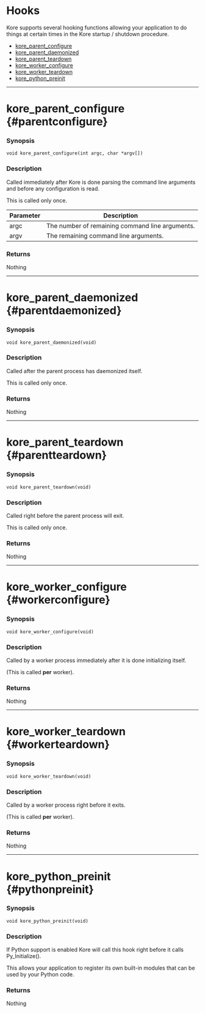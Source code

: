# Hooks

Kore supports several hooking functions allowing your application
to do things at certain times in the Kore startup / shutdown procedure.

* [kore\_parent\_configure](#parentconfigure)
* [kore\_parent\_daemonized](#parentdaemonized)
* [kore\_parent\_teardown](#parentteardown)
* [kore\_worker\_configure](#workerconfigure)
* [kore\_worker\_teardown](#workerteardown)
* [kore\_python\_preinit](#pythonpreinit)

---

# kore\_parent\_configure {#parentconfigure}

### Synopsis

```
void kore_parent_configure(int argc, char *argv[])
```

### Description

Called immediately after Kore is done parsing the command line arguments
and before any configuration is read.

This is called only once.

| Parameter | Description |
| --- | --- |
| argc | The number of remaining command line arguments. |
| argv | The remaining command line arguments. |

### Returns

Nothing

---

# kore\_parent\_daemonized {#parentdaemonized}

### Synopsis

```
void kore_parent_daemonized(void)
```

### Description

Called after the parent process has daemonized itself.

This is called only once.

### Returns

Nothing

---

# kore\_parent\_teardown {#parentteardown}

### Synopsis

```
void kore_parent_teardown(void)
```

### Description

Called right before the parent process will exit.

This is called only once.

### Returns

Nothing

---

# kore\_worker\_configure {#workerconfigure}

### Synopsis

```
void kore_worker_configure(void)
```

### Description

Called by a worker process immediately after it is done initializing itself.

(This is called **per** worker).

### Returns

Nothing

---

# kore\_worker\_teardown {#workerteardown}

### Synopsis

```
void kore_worker_teardown(void)
```

### Description

Called by a worker process right before it exits.

(This is called **per** worker).

### Returns

Nothing

---

# kore\_python\_preinit {#pythonpreinit}

### Synopsis

```
void kore_python_preinit(void)
```

### Description

If Python support is enabled Kore will call this hook right before
it calls Py\_Initialize().

This allows your application to register its own built-in modules
that can be used by your Python code.

### Returns

Nothing
